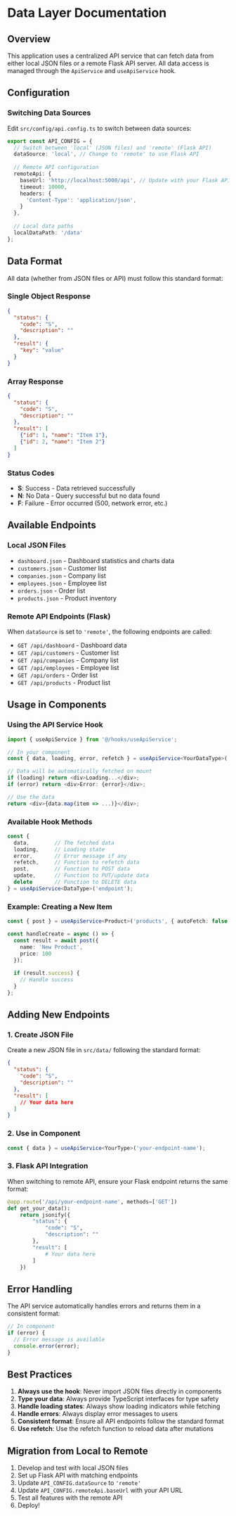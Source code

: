 # Data Layer Documentation

## Overview

This application uses a centralized API service that can fetch data from either local JSON files or a remote Flask API server. All data access is managed through the `ApiService` and `useApiService` hook.

## Configuration

### Switching Data Sources

Edit `src/config/api.config.ts` to switch between data sources:

```typescript
export const API_CONFIG = {
  // Switch between 'local' (JSON files) and 'remote' (Flask API)
  dataSource: 'local', // Change to 'remote' to use Flask API
  
  // Remote API configuration
  remoteApi: {
    baseUrl: 'http://localhost:5000/api', // Update with your Flask API URL
    timeout: 10000,
    headers: {
      'Content-Type': 'application/json',
    }
  },
  
  // Local data paths
  localDataPath: '/data'
};
```

## Data Format

All data (whether from JSON files or API) must follow this standard format:

### Single Object Response
```json
{
  "status": {
    "code": "S",
    "description": ""
  },
  "result": {
    "key": "value"
  }
}
```

### Array Response
```json
{
  "status": {
    "code": "S",
    "description": ""
  },
  "result": [
    {"id": 1, "name": "Item 1"},
    {"id": 2, "name": "Item 2"}
  ]
}
```

### Status Codes
- **S**: Success - Data retrieved successfully
- **N**: No Data - Query successful but no data found
- **F**: Failure - Error occurred (500, network error, etc.)

## Available Endpoints

### Local JSON Files
- `dashboard.json` - Dashboard statistics and charts data
- `customers.json` - Customer list
- `companies.json` - Company list
- `employees.json` - Employee list
- `orders.json` - Order list
- `products.json` - Product inventory

### Remote API Endpoints (Flask)
When `dataSource` is set to `'remote'`, the following endpoints are called:
- `GET /api/dashboard` - Dashboard data
- `GET /api/customers` - Customer list
- `GET /api/companies` - Company list
- `GET /api/employees` - Employee list
- `GET /api/orders` - Order list
- `GET /api/products` - Product list

## Usage in Components

### Using the API Service Hook

```typescript
import { useApiService } from '@/hooks/useApiService';

// In your component
const { data, loading, error, refetch } = useApiService<YourDataType>('endpoint-name');

// Data will be automatically fetched on mount
if (loading) return <div>Loading...</div>;
if (error) return <div>Error: {error}</div>;

// Use the data
return <div>{data.map(item => ...)}</div>;
```

### Available Hook Methods

```typescript
const {
  data,        // The fetched data
  loading,     // Loading state
  error,       // Error message if any
  refetch,     // Function to refetch data
  post,        // Function to POST data
  update,      // Function to PUT/update data
  delete       // Function to DELETE data
} = useApiService<DataType>('endpoint');
```

### Example: Creating a New Item

```typescript
const { post } = useApiService<Product>('products', { autoFetch: false });

const handleCreate = async () => {
  const result = await post({
    name: 'New Product',
    price: 100
  });
  
  if (result.success) {
    // Handle success
  }
};
```

## Adding New Endpoints

### 1. Create JSON File
Create a new JSON file in `src/data/` following the standard format:

```json
{
  "status": {
    "code": "S",
    "description": ""
  },
  "result": [
    // Your data here
  ]
}
```

### 2. Use in Component
```typescript
const { data } = useApiService<YourType>('your-endpoint-name');
```

### 3. Flask API Integration
When switching to remote API, ensure your Flask endpoint returns the same format:

```python
@app.route('/api/your-endpoint-name', methods=['GET'])
def get_your_data():
    return jsonify({
        "status": {
            "code": "S",
            "description": ""
        },
        "result": [
            # Your data here
        ]
    })
```

## Error Handling

The API service automatically handles errors and returns them in a consistent format:

```typescript
// In component
if (error) {
  // Error message is available
  console.error(error);
}
```

## Best Practices

1. **Always use the hook**: Never import JSON files directly in components
2. **Type your data**: Always provide TypeScript interfaces for type safety
3. **Handle loading states**: Always show loading indicators while fetching
4. **Handle errors**: Always display error messages to users
5. **Consistent format**: Ensure all API endpoints follow the standard format
6. **Use refetch**: Use the refetch function to reload data after mutations

## Migration from Local to Remote

1. Develop and test with local JSON files
2. Set up Flask API with matching endpoints
3. Update `API_CONFIG.dataSource` to `'remote'`
4. Update `API_CONFIG.remoteApi.baseUrl` with your API URL
5. Test all features with the remote API
6. Deploy!
